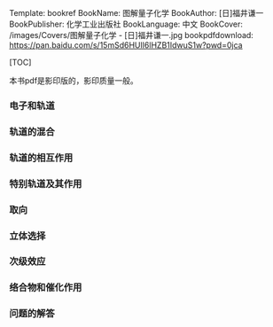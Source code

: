 Template: bookref
BookName: 图解量子化学
BookAuthor: [日]福井谦一
BookPublisher: 化学工业出版社
BookLanguage: 中文
BookCover: /images/Covers/图解量子化学 - [日]福井谦一.jpg
bookpdfdownload: https://pan.baidu.com/s/15mSd6HUlI6lHZB1IdwuS1w?pwd=0jca 

[TOC]

本书pdf是影印版的，影印质量一般。

### 电子和轨道

### 轨道的混合

### 轨道的相互作用

### 特别轨道及其作用

### 取向

### 立体选择

### 次级效应

### 络合物和催化作用

### 问题的解答
